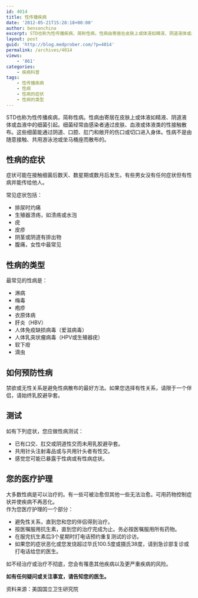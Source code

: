```yaml
---
id: 4014
title: 性传播疾病
date: '2012-05-21T15:28:18+00:00'
author: bensonchina
excerpt: STD也称为性传播疾病，简称性病。性病由寄居在皮肤上或体液如精液、阴道液体或血液中的细菌引起。细菌经常由感染者通过皮肤、血液或体液类的性接触散布。这些细菌能通过阴道、口腔、肛门和敞开的伤口或切口进入身体。性病不是由随意接触、共用游泳池或坐马桶座而散布的。
layout: post
guid: 'http://blog.medprober.com/?p=4014'
permalink: /archives/4014
views:
    - '861'
categories:
    - 疾病科普
tags:
    - 性传播疾病
    - 性病
    - 性病的症状
    - 性病的类型
---
```


STD也称为性传播疾病，简称性病。性病由寄居在皮肤上或体液如精液、阴道液体或血液中的细菌引起。细菌经常由感染者通过皮肤、血液或体液类的性接触散布。这些细菌能通过阴道、口腔、肛门和敞开的伤口或切口进入身体。性病不是由随意接触、共用游泳池或坐马桶座而散布的。

## 性病的症状

症状可能在接触细菌后数天、数星期或数月后发生。有些男女没有任何症状但有性病并能传给他人。

常见症状包括：

- 排尿时灼痛
- 生殖器溃疡，如溃疡或水泡
- 疣
- 皮疹
- 阴茎或阴道有排出物
- 腹痛，女性中最常见

## 性病的类型

最常见的性病是：

- 淋病
- 梅毒
- 疱疹
- 衣原体病
- 肝炎（HBV）
- 人体免疫缺损病毒（爱滋病毒）
- 人体乳突状瘤病毒（HPV或生殖器疣）
- 软下疳
- 滴虫

## 如何预防性病

禁欲或无性关系是避免性病散布的最好方法。如果您选择有性关系，请限于一个伴侣，请始终乳胶避孕套。

## 测试

如有下列症状，您应做性病测试：

- 已有口交、肛交或阴道性交而未用乳胶避孕套。
- 共用针头注射毒品或与共用针头者有性交。
- 感觉您可能已暴露于性病或有性病症状。

## 您的医疗护理

大多数性病是可以治疗的。有一些可被治愈但其他一些无法治愈。可用药物控制症状并使疾病不再恶化。  
作为您医疗护理的一个部分：

- 避免性关系，直到您和您的伴侣得到治疗。
- 按医嘱服用抗生素，直到您的治疗完成为止。务必按医嘱服用所有药物。
- 在服完抗生素后3个星期时打电话预约重复测试的诊访。
- 如果您的症状恶化或您发烧超过华氏100.5度或摄氏38度，请到急诊部复诊或打电话给您的医生。

如不经治疗或治疗不彻底，您会有罹患其他疾病以及更严重疾病的风险。

**如有任何疑问或关注事宜，请告知您的医生。**

资料来源：美国国立卫生研究院